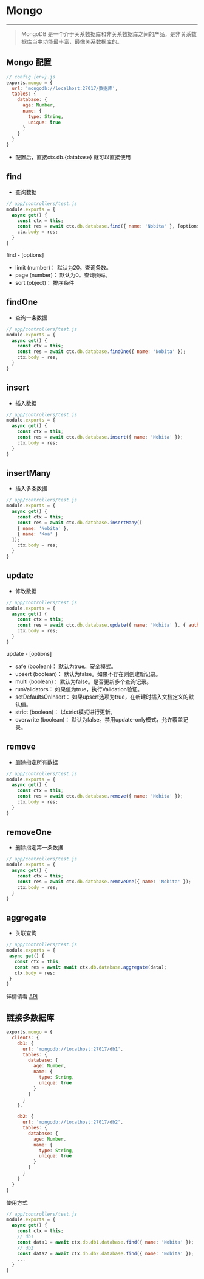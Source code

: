 # Mongo
---
> MongoDB 是一个介于关系数据库和非关系数据库之间的产品，是非关系数据库当中功能最丰富，最像关系数据库的。

## Mongo 配置
```js
// config.{env}.js
exports.mongo = {
  url: 'mongodb://localhost:27017/数据库',
  tables: {
    database: {
      age: Number,
      name: {
        type: String,
        unique: true
      }               
    }
  }
}
```

- 配置后，直接ctx.db.{database} 就可以直接使用

## find
- 查询数据
```js
// app/controllers/test.js
module.exports = {
  async get() {
    const ctx = this;
    const res = await ctx.db.database.find({ name: 'Nobita' }, [options]);
    ctx.body = res;
  }
}
```

find - [options]
- limit (number)： 默认为20。查询条数。
- page  (number)： 默认为0。查询页码。
- sort  (object)： 排序条件

## findOne
- 查询一条数据
```js
// app/controllers/test.js
module.exports = {
  async get() {
    const ctx = this;
    const res = await ctx.db.database.findOne({ name: 'Nobita' });
    ctx.body = res;
  }
}
```

## insert
- 插入数据
```js
// app/controllers/test.js
module.exports = {
  async get() {
    const ctx = this;
    const res = await ctx.db.database.insert({ name: 'Nobita' });
    ctx.body = res;
  }
}
```

## insertMany
- 插入多条数据
```js
// app/controllers/test.js
module.exports = {
  async get() {
    const ctx = this;
    const res = await ctx.db.database.insertMany([
    { name: 'Nobita' },
    { name: 'Koa' }
  ]);
    ctx.body = res;
  }
}
```

## update
- 修改数据
```js
// app/controllers/test.js
module.exports = {
  async get() {
    const ctx = this;
    const res = await ctx.db.database.update({ name: 'Nobita' }, { author: 'JJ' }, [options]);
    ctx.body = res;
  }
}
```

update - [options]
- safe (boolean)： 默认为true。安全模式。
- upsert (boolean)： 默认为false。如果不存在则创建新记录。
- multi (boolean)： 默认为false。是否更新多个查询记录。
- runValidators： 如果值为true，执行Validation验证。
- setDefaultsOnInsert： 如果upsert选项为true，在新建时插入文档定义的默认值。
- strict (boolean)： 以strict模式进行更新。
- overwrite (boolean)： 默认为false。禁用update-only模式，允许覆盖记录。

## remove
- 删除指定所有数据
```js
// app/controllers/test.js
module.exports = {
  async get() {
    const ctx = this;
    const res = await ctx.db.database.remove({ name: 'Nobita' });
    ctx.body = res;
  }
}
```

## removeOne
- 删除指定第一条数据
```js
// app/controllers/test.js
module.exports = {
  async get() {
    const ctx = this;
    const res = await ctx.db.database.removeOne({ name: 'Nobita' });
    ctx.body = res;
  }
}
```

## aggregate
- 关联查询
```js
// app/controllers/test.js
module.exports = {
 async get() {
   const ctx = this;
   const res = await await ctx.db.database.aggregate(data);
   ctx.body = res;
 }
}
```
详情请看 [API](https://mongoosejs.com/docs/api.html#aggregate_Aggregate)

## 链接多数据库
```js
exports.mongo = {
  clients: {
    db1: {
      url: 'mongodb://localhost:27017/db1',
      tables: {
        database: {
          age: Number,
          name: {
            type: String,
            unique: true
          }               
        }
      }
    },

    db2: {
      url: 'mongodb://localhost:27017/db2',
      tables: {
        database: {
          age: Number,
          name: {
            type: String,
            unique: true
          }               
        }
      }
    }
  }
}
```

使用方式
```js
// app/controllers/test.js
module.exports = {
  async get() {
    const ctx = this;
    // db1
    const data1 = await ctx.db.db1.database.find({ name: 'Nobita' });
    // db2
    const data2 = await ctx.db.db2.database.find({ name: 'Nobita' });
    ...
  }
}
```

